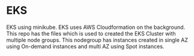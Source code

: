 # EKS
EKS using minikube. 
EKS uses AWS Cloudformation on the background.
This repo has the files which is used to created the EKS Cluster with multiple node groups.
This nodegroup has instances created in single AZ using On-demand instances and multi AZ using Spot instances.

